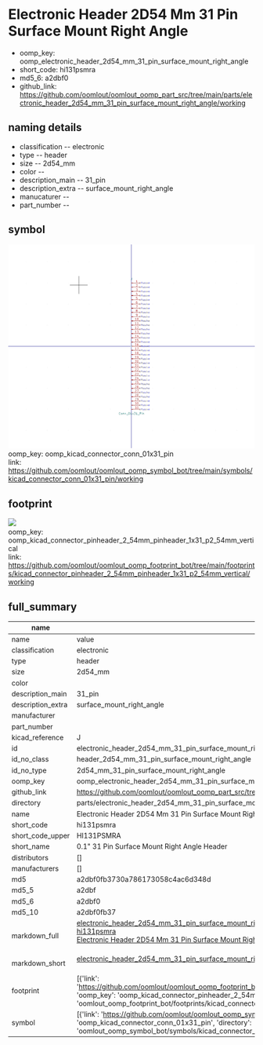 # Electronic Header 2D54 Mm 31 Pin Surface Mount Right Angle

  
* oomp_key: oomp_electronic_header_2d54_mm_31_pin_surface_mount_right_angle 
* short_code: hi131psmra
* md5_6: a2dbf0  
* github_link: https://github.com/oomlout/oomlout_oomp_part_src/tree/main/parts/electronic_header_2d54_mm_31_pin_surface_mount_right_angle/working  
## naming details
* classification -- electronic
* type -- header
* size -- 2d54_mm
* color -- 
* description_main -- 31_pin
* description_extra -- surface_mount_right_angle
* manucaturer -- 
* part_number -- 



## symbol

![](symbol/0/working/working_600.png)  
oomp_key: oomp_kicad_connector_conn_01x31_pin  
link: https://github.com/oomlout/oomlout_oomp_symbol_bot/tree/main/symbols/kicad_connector_conn_01x31_pin/working  

## footprint

![](footprint/0/working/working_600.png)  
oomp_key: oomp_kicad_connector_pinheader_2_54mm_pinheader_1x31_p2_54mm_vertical  
link: https://github.com/oomlout/oomlout_oomp_footprint_bot/tree/main/footprints/kicad_connector_pinheader_2_54mm_pinheader_1x31_p2_54mm_vertical/working  

## full_summary
| name | value | 
| --- | --- | 
| name | value | 
| classification | electronic | 
| type | header | 
| size | 2d54_mm | 
| color |  | 
| description_main | 31_pin | 
| description_extra | surface_mount_right_angle | 
| manufacturer |  | 
| part_number |  | 
| kicad_reference | J | 
| id | electronic_header_2d54_mm_31_pin_surface_mount_right_angle | 
| id_no_class | header_2d54_mm_31_pin_surface_mount_right_angle | 
| id_no_type | 2d54_mm_31_pin_surface_mount_right_angle | 
| oomp_key | oomp_electronic_header_2d54_mm_31_pin_surface_mount_right_angle | 
| github_link | https://github.com/oomlout/oomlout_oomp_part_src/tree/main/parts/electronic_header_2d54_mm_31_pin_surface_mount_right_angle/working | 
| directory | parts/electronic_header_2d54_mm_31_pin_surface_mount_right_angle | 
| name | Electronic Header 2D54 Mm 31 Pin Surface Mount Right Angle | 
| short_code | hi131psmra | 
| short_code_upper | HI131PSMRA | 
| short_name | 0.1" 31 Pin Surface Mount Right Angle Header | 
| distributors | [] | 
| manufacturers | [] | 
| md5 | a2dbf0fb3730a786173058c4ac6d348d | 
| md5_5 | a2dbf | 
| md5_6 | a2dbf0 | 
| md5_10 | a2dbf0fb37 | 
| markdown_full | [electronic_header_2d54_mm_31_pin_surface_mount_right_angle](https://github.com/oomlout/oomlout_oomp_part_src/tree/main/parts/electronic_header_2d54_mm_31_pin_surface_mount_right_angle/working)<br>[hi131psmra](https://github.com/oomlout/oomlout_oomp_part_src/tree/main/parts/electronic_header_2d54_mm_31_pin_surface_mount_right_angle/working)<br>[Electronic Header 2D54 Mm 31 Pin Surface Mount Right Angle](https://github.com/oomlout/oomlout_oomp_part_src/tree/main/parts/electronic_header_2d54_mm_31_pin_surface_mount_right_angle/working)<br><br> | 
| markdown_short | [electronic_header_2d54_mm_31_pin_surface_mount_right_angle](https://github.com/oomlout/oomlout_oomp_part_src/tree/main/parts/electronic_header_2d54_mm_31_pin_surface_mount_right_angle/working)<br><br> | 
| footprint | [{'link': 'https://github.com/oomlout/oomlout_oomp_footprint_bot/tree/main/foootprntss/kicad_connector_pinheader_2_54mm_pinheader_1x31_p2_54mm_vertical', 'oomp_key': 'oomp_kicad_connector_pinheader_2_54mm_pinheader_1x31_p2_54mm_vertical', 'directory': 'oomlout_oomp_footprint_bot/footprints/kicad_connector_pinheader_2_54mm_pinheader_1x31_p2_54mm_vertical//working/working.kicad_mod'}] | 
| symbol | [{'link': 'https://github.com/oomlout/oomlout_oomp_symbol_bot/tree/main/symbols/kicad_connector_conn_01x31_pin', 'oomp_key': 'oomp_kicad_connector_conn_01x31_pin', 'directory': 'oomlout_oomp_symbol_bot/symbols/kicad_connector_conn_01x31_pin//working/working.kicad_sym'}] | 
